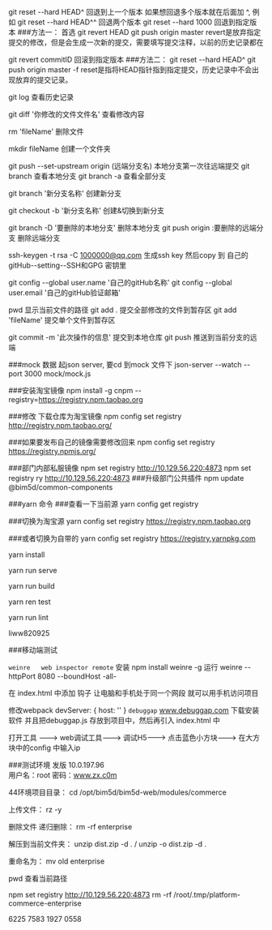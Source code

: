 git reset --hard HEAD^  回退到上一个版本 如果想回退多个版本就在后面加 ^, 
例如 git reset --hard HEAD^^ 回退两个版本
git reset --hard 1000  回退到指定版本
###方法一： 首选
git revert HEAD
git push origin master
revert是放弃指定提交的修改，但是会生成一次新的提交，需要填写提交注释，以前的历史记录都在

git revert commitID  回滚到指定版本
###方法二：
git reset --hard HEAD^
git push origin master -f
reset是指将HEAD指针指到指定提交，历史记录中不会出现放弃的提交记录。


git log 查看历史记录

git diff '你修改的文件文件名'   查看修改内容

rm 'fileName' 删除文件

mkdir fileName  创建一个文件夹

git push --set-upstream origin (远端分支名)  本地分支第一次往远端提交
git branch  查看本地分支
git branch -a  查看全部分支

git branch '新分支名称'  创建新分支

git checkout -b '新分支名称'  创建&切换到新分支

git branch -D '要删除的本地分支'  删除本地分支
git push origin :要删除的远端分支  删除远端分支


ssh-keygen -t rsa -C 1000000@qq.com  生成ssh key 然后copy 到 自己的gitHub--setting--SSH和GPG 密钥里

git config --global user.name '自己的gitHub名称'
git config --global user.email '自己的gitHub验证邮箱'

pwd 显示当前文件的路径
git add .  提交全部修改的文件到暂存区
git add 'fileName'  提交单个文件到暂存区

git commit -m '此次操作的信息' 提交到本地仓库
git push 推送到当前分支的远端

###mock 数据 起json server, 要cd 到mock 文件下
json-server --watch --port 3000 mock/mock.js

###安装淘宝镜像
npm install -g cnpm --registry=https://registry.npm.taobao.org

###修改 下载仓库为淘宝镜像
npm config set registry http://registry.npm.taobao.org/

###如果要发布自己的镜像需要修改回来
npm config set registry https://registry.npmjs.org/

###部门内部私服镜像
npm set registry http://10.129.56.220:4873
npm set registry ry http://10.129.56.220:4873
###升级部门公共插件
npm update @bim5d/common-components


###yarn 命令
###查看一下当前源
yarn config get registry

###切换为淘宝源
yarn config set registry https://registry.npm.taobao.org

###或者切换为自带的
yarn config set registry https://registry.yarnpkg.com

<!-- yarn 命令 -->
yarn install

yarn run serve

yarn run build

yarn ren test

yarn run lint

liww820925


###移动端测试

```weinre   web inspector remote```
安装   npm install weinre -g
运行   weinre --httpPort 8080 --boundHost -all-

在 index.html 中添加 钩子 
让电脑和手机处于同一个网段 就可以用手机访问项目

修改webpack
    devServer: {
        host: ''
    }
```debuggap```
www.debuggap.com
下载安装 软件  并且把debuggap.js 存放到项目中，然后再引入 index.html 中

打开工具 ---> web调试工具---> 调试H5---> 点击蓝色小方块---> 在大方块中的config 中输入ip


###测试环境 发版
10.0.197.96   
用户名：root
密码：www.zx.c0m

44环境项目目录：
cd /opt/bim5d/bim5d-web/modules/commerce

上传文件：
rz -y

删除文件 递归删除：
rm -rf enterprise

解压到当前文件夹：
unzip dist.zip -d .  / unzip -o dist.zip -d .

重命名为：
mv old enterprise

pwd 查看当前路径


npm set registry http://10.129.56.220:4873
rm -rf  /root/.tmp/platform-commerce-enterprise



6225 7583 1927 0558